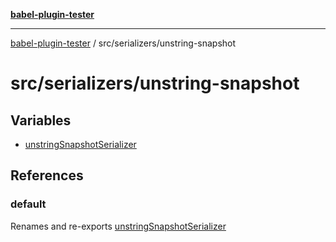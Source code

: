 [**babel-plugin-tester**](../../../README.md)

***

[babel-plugin-tester](../../../README.md) / src/serializers/unstring-snapshot

# src/serializers/unstring-snapshot

## Variables

- [unstringSnapshotSerializer](variables/unstringSnapshotSerializer.md)

## References

### default

Renames and re-exports [unstringSnapshotSerializer](variables/unstringSnapshotSerializer.md)

